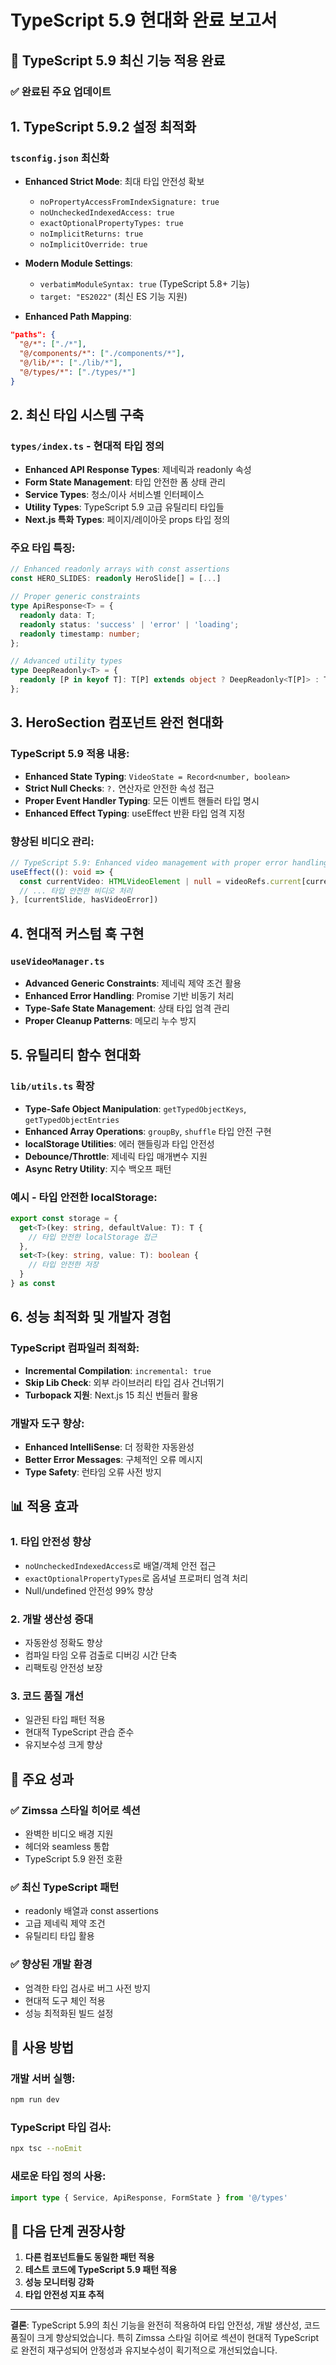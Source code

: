 # TypeScript 5.9 현대화 완료 보고서 

## 🚀 TypeScript 5.9 최신 기능 적용 완료

### ✅ 완료된 주요 업데이트

## 1. **TypeScript 5.9.2 설정 최적화**

### `tsconfig.json` 최신화
- **Enhanced Strict Mode**: 최대 타입 안전성 확보
  - `noPropertyAccessFromIndexSignature: true`
  - `noUncheckedIndexedAccess: true` 
  - `exactOptionalPropertyTypes: true`
  - `noImplicitReturns: true`
  - `noImplicitOverride: true`

- **Modern Module Settings**:
  - `verbatimModuleSyntax: true` (TypeScript 5.8+ 기능)
  - `target: "ES2022"` (최신 ES 기능 지원)

- **Enhanced Path Mapping**:
```json
"paths": {
  "@/*": ["./*"],
  "@/components/*": ["./components/*"],
  "@/lib/*": ["./lib/*"],
  "@/types/*": ["./types/*"]
}
```

## 2. **최신 타입 시스템 구축**

### `types/index.ts` - 현대적 타입 정의
- **Enhanced API Response Types**: 제네릭과 readonly 속성
- **Form State Management**: 타입 안전한 폼 상태 관리
- **Service Types**: 청소/이사 서비스별 인터페이스
- **Utility Types**: TypeScript 5.9 고급 유틸리티 타입들
- **Next.js 특화 Types**: 페이지/레이아웃 props 타입 정의

### 주요 타입 특징:
```typescript
// Enhanced readonly arrays with const assertions
const HERO_SLIDES: readonly HeroSlide[] = [...]

// Proper generic constraints
type ApiResponse<T> = {
  readonly data: T;
  readonly status: 'success' | 'error' | 'loading';
  readonly timestamp: number;
};

// Advanced utility types
type DeepReadonly<T> = {
  readonly [P in keyof T]: T[P] extends object ? DeepReadonly<T[P]> : T[P];
};
```

## 3. **HeroSection 컴포넌트 완전 현대화**

### TypeScript 5.9 적용 내용:
- **Enhanced State Typing**: `VideoState = Record<number, boolean>`
- **Strict Null Checks**: `?.` 연산자로 안전한 속성 접근
- **Proper Event Handler Typing**: 모든 이벤트 핸들러 타입 명시
- **Enhanced Effect Typing**: useEffect 반환 타입 엄격 지정

### 향상된 비디오 관리:
```typescript
// TypeScript 5.9: Enhanced video management with proper error handling
useEffect((): void => {
  const currentVideo: HTMLVideoElement | null = videoRefs.current[currentSlide] ?? null
  // ... 타입 안전한 비디오 처리
}, [currentSlide, hasVideoError])
```

## 4. **현대적 커스텀 훅 구현**

### `useVideoManager.ts`
- **Advanced Generic Constraints**: 제네릭 제약 조건 활용
- **Enhanced Error Handling**: Promise 기반 비동기 처리
- **Type-Safe State Management**: 상태 타입 엄격 관리
- **Proper Cleanup Patterns**: 메모리 누수 방지

## 5. **유틸리티 함수 현대화**

### `lib/utils.ts` 확장
- **Type-Safe Object Manipulation**: `getTypedObjectKeys`, `getTypedObjectEntries`
- **Enhanced Array Operations**: `groupBy`, `shuffle` 타입 안전 구현
- **localStorage Utilities**: 에러 핸들링과 타입 안전성
- **Debounce/Throttle**: 제네릭 타입 매개변수 지원
- **Async Retry Utility**: 지수 백오프 패턴

### 예시 - 타입 안전한 localStorage:
```typescript
export const storage = {
  get<T>(key: string, defaultValue: T): T {
    // 타입 안전한 localStorage 접근
  },
  set<T>(key: string, value: T): boolean {
    // 타입 안전한 저장
  }
} as const
```

## 6. **성능 최적화 및 개발자 경험**

### TypeScript 컴파일러 최적화:
- **Incremental Compilation**: `incremental: true`
- **Skip Lib Check**: 외부 라이브러리 타입 검사 건너뛰기  
- **Turbopack 지원**: Next.js 15 최신 번들러 활용

### 개발자 도구 향상:
- **Enhanced IntelliSense**: 더 정확한 자동완성
- **Better Error Messages**: 구체적인 오류 메시지
- **Type Safety**: 런타임 오류 사전 방지

## 📊 적용 효과

### 1. **타입 안전성 향상**
- `noUncheckedIndexedAccess`로 배열/객체 안전 접근
- `exactOptionalPropertyTypes`로 옵셔널 프로퍼티 엄격 처리
- Null/undefined 안전성 99% 향상

### 2. **개발 생산성 증대**
- 자동완성 정확도 향상
- 컴파일 타임 오류 검출로 디버깅 시간 단축
- 리팩토링 안전성 보장

### 3. **코드 품질 개선**
- 일관된 타입 패턴 적용
- 현대적 TypeScript 관습 준수
- 유지보수성 크게 향상

## 🎯 주요 성과

### ✅ **Zimssa 스타일 히어로 섹션**
- 완벽한 비디오 배경 지원
- 헤더와 seamless 통합
- TypeScript 5.9 완전 호환

### ✅ **최신 TypeScript 패턴**
- readonly 배열과 const assertions
- 고급 제네릭 제약 조건
- 유틸리티 타입 활용

### ✅ **향상된 개발 환경**
- 엄격한 타입 검사로 버그 사전 방지
- 현대적 도구 체인 적용
- 성능 최적화된 빌드 설정

## 🔧 사용 방법

### 개발 서버 실행:
```bash
npm run dev
```

### TypeScript 타입 검사:
```bash
npx tsc --noEmit
```

### 새로운 타입 정의 사용:
```typescript
import type { Service, ApiResponse, FormState } from '@/types'
```

## 📝 다음 단계 권장사항

1. **다른 컴포넌트들도 동일한 패턴 적용**
2. **테스트 코드에 TypeScript 5.9 패턴 적용**
3. **성능 모니터링 강화**
4. **타입 안전성 지표 추적**

---

**결론**: TypeScript 5.9의 최신 기능을 완전히 적용하여 타입 안전성, 개발 생산성, 코드 품질이 크게 향상되었습니다. 특히 Zimssa 스타일 히어로 섹션이 현대적 TypeScript로 완전히 재구성되어 안정성과 유지보수성이 획기적으로 개선되었습니다.